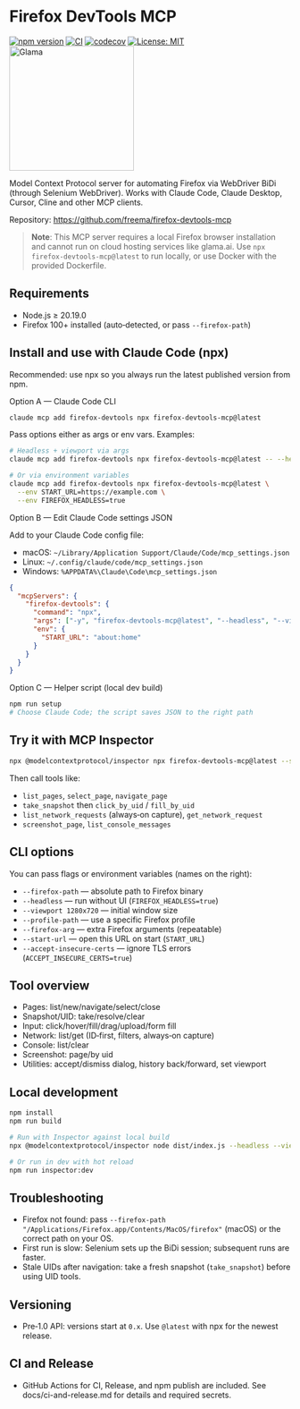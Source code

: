 # Firefox DevTools MCP

[![npm version](https://badge.fury.io/js/firefox-devtools-mcp.svg)](https://www.npmjs.com/package/firefox-devtools-mcp)
[![CI](https://github.com/freema/firefox-devtools-mcp/workflows/CI/badge.svg)](https://github.com/freema/firefox-devtools-mcp/actions/workflows/ci.yml)
[![codecov](https://codecov.io/gh/freema/firefox-devtools-mcp/branch/main/graph/badge.svg)](https://codecov.io/gh/freema/firefox-devtools-mcp)
[![License: MIT](https://img.shields.io/badge/License-MIT-yellow.svg)](https://opensource.org/licenses/MIT)
<a href="https://glama.ai/mcp/servers/@freema/firefox-devtools-mcp"><img src="https://glama.ai/mcp/servers/@freema/firefox-devtools-mcp/badge" height="223" alt="Glama"></a>

Model Context Protocol server for automating Firefox via WebDriver BiDi (through Selenium WebDriver). Works with Claude Code, Claude Desktop, Cursor, Cline and other MCP clients.

Repository: https://github.com/freema/firefox-devtools-mcp

> **Note**: This MCP server requires a local Firefox browser installation and cannot run on cloud hosting services like glama.ai. Use `npx firefox-devtools-mcp@latest` to run locally, or use Docker with the provided Dockerfile.

## Requirements

- Node.js ≥ 20.19.0
- Firefox 100+ installed (auto‑detected, or pass `--firefox-path`)

## Install and use with Claude Code (npx)

Recommended: use npx so you always run the latest published version from npm.

Option A — Claude Code CLI

```bash
claude mcp add firefox-devtools npx firefox-devtools-mcp@latest
```

Pass options either as args or env vars. Examples:

```bash
# Headless + viewport via args
claude mcp add firefox-devtools npx firefox-devtools-mcp@latest -- --headless --viewport 1280x720

# Or via environment variables
claude mcp add firefox-devtools npx firefox-devtools-mcp@latest \
  --env START_URL=https://example.com \
  --env FIREFOX_HEADLESS=true
```

Option B — Edit Claude Code settings JSON

Add to your Claude Code config file:
- macOS: `~/Library/Application Support/Claude/Code/mcp_settings.json`
- Linux: `~/.config/claude/code/mcp_settings.json`
- Windows: `%APPDATA%\Claude\Code\mcp_settings.json`

```json
{
  "mcpServers": {
    "firefox-devtools": {
      "command": "npx",
      "args": ["-y", "firefox-devtools-mcp@latest", "--headless", "--viewport", "1280x720"],
      "env": {
        "START_URL": "about:home"
      }
    }
  }
}
```

Option C — Helper script (local dev build)

```bash
npm run setup
# Choose Claude Code; the script saves JSON to the right path
```

## Try it with MCP Inspector

```bash
npx @modelcontextprotocol/inspector npx firefox-devtools-mcp@latest --start-url https://example.com --headless
```

Then call tools like:
- `list_pages`, `select_page`, `navigate_page`
- `take_snapshot` then `click_by_uid` / `fill_by_uid`
- `list_network_requests` (always‑on capture), `get_network_request`
- `screenshot_page`, `list_console_messages`

## CLI options

You can pass flags or environment variables (names on the right):

- `--firefox-path` — absolute path to Firefox binary
- `--headless` — run without UI (`FIREFOX_HEADLESS=true`)
- `--viewport 1280x720` — initial window size
- `--profile-path` — use a specific Firefox profile
- `--firefox-arg` — extra Firefox arguments (repeatable)
- `--start-url` — open this URL on start (`START_URL`)
- `--accept-insecure-certs` — ignore TLS errors (`ACCEPT_INSECURE_CERTS=true`)

## Tool overview

- Pages: list/new/navigate/select/close
- Snapshot/UID: take/resolve/clear
- Input: click/hover/fill/drag/upload/form fill
- Network: list/get (ID‑first, filters, always‑on capture)
- Console: list/clear
- Screenshot: page/by uid
- Utilities: accept/dismiss dialog, history back/forward, set viewport

## Local development

```bash
npm install
npm run build

# Run with Inspector against local build
npx @modelcontextprotocol/inspector node dist/index.js --headless --viewport 1280x720

# Or run in dev with hot reload
npm run inspector:dev
```

## Troubleshooting

- Firefox not found: pass `--firefox-path "/Applications/Firefox.app/Contents/MacOS/firefox"` (macOS) or the correct path on your OS.
- First run is slow: Selenium sets up the BiDi session; subsequent runs are faster.
- Stale UIDs after navigation: take a fresh snapshot (`take_snapshot`) before using UID tools.

## Versioning

- Pre‑1.0 API: versions start at `0.x`. Use `@latest` with npx for the newest release.

## CI and Release

- GitHub Actions for CI, Release, and npm publish are included. See docs/ci-and-release.md for details and required secrets.
